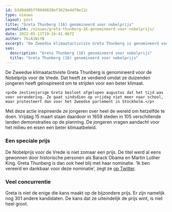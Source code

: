 ```yaml
---
id: b3d0dd05ff0040838ef3629e4d70e12c
type: nieuws
layout: post
title: "Greta Thunberg (16) genomineerd voor nobelprijs"
permalink: /nieuws/greta-thunberg-16-genomineerd-voor-nobelprijs/
date: 2022-05-11T19:16:41.067Z
author: 7biA1WiYB
excerpt: "De Zweedse klimaatactiviste Greta Thunberg is genomineerd voor de Nobelprijs voor de Vrede. Dat heeft ze verdiend omdat ze duizenden jongeren heeft geïnspireerd om te strijden voor een beter klimaat.  "
seo:
  description: "Greta Thunberg (16) genomineerd voor nobelprijs"
  title: "Greta Thunberg (16) genomineerd voor nobelprijs"
---
```

De Zweedse klimaatactiviste Greta Thunberg is genomineerd voor de Nobelprijs voor de Vrede. Dat heeft ze verdiend omdat ze duizenden jongeren heeft geïnspireerd om te strijden voor een beter klimaat.  

    <p>De zestienjarige Greta besloot afgelopen augustus dat het tijd was voor verandering. Ze gaat sindsdien op vrijdag niet meer naar school, maar protesteert dan voor het Zweedse parlement in Stockholm.</p>
<p>Met deze actie inspireerde ze jongeren over heel de wereld om hetzelfde te doen. Vrijdag 15 maart staan daardoor in 1659 steden in 105 verschillende landen demonstraties op de planning. De jongeren vragen aandacht voor het milieu en eisen een beter klimaatbeleid.</p>
<h3>Een speciale prijs</h3>
<p>De Nobelprijs voor de Vrede is niet zomaar een prijs. De titel werd al eens gewonnen door historische personen als Barack Obama en Martin Luther King. Greta Thunberg is dan ook heel blij met haar nominatie. ‘Ik ben vereerd en dankbaar voor deze nominatie’, zegt ze <a href="https://twitter.com/gretathunberg/status/1106070793732132864">op Twitter</a>.</p>
<h3>Veel concurrentie</h3>
<p>Greta is niet de enige die kans maakt op de bijzondere prijs. Er zijn namelijk nog 301 andere kandidaten. De kans dat ze uiteindelijk de prijs wint, is niet heel groot.</p>  

